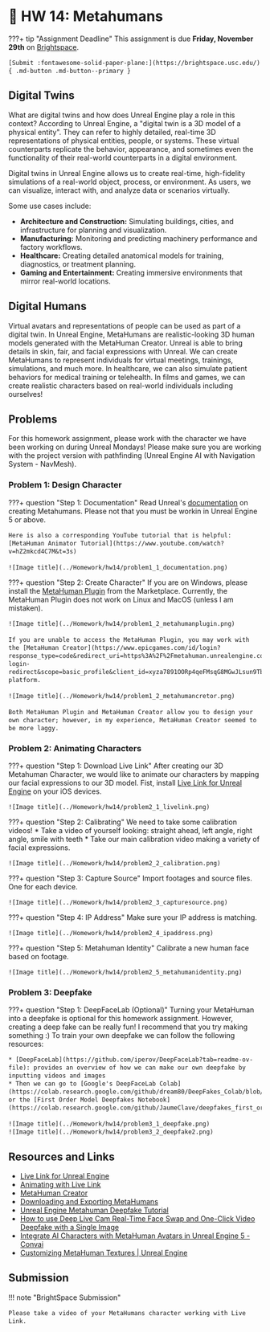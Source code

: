 # 👼 HW 14: Metahumans
???+ tip "Assignment Deadline"
    This assignment is due **Friday, November 29th** on [Brightspace](https://brightspace.usc.edu/).

    [Submit :fontawesome-solid-paper-plane:](https://brightspace.usc.edu/){ .md-button .md-button--primary }

## Digital Twins

What are digital twins and how does Unreal Engine play a role in this context? According to Unreal Engine, a "digital twin is a 3D model of a physical entity". They can refer to highly detailed, real-time 3D representations of physical entities, people, or systems. These virtual counterparts replicate the behavior, appearance, and sometimes even the functionality of their real-world counterparts in a digital environment. 

Digital twins in Unreal Engine allows us to create real-time, high-fidelity simulations of a real-world object, process, or environment. As users, we can visualize, interact with, and analyze data or scenarios virtually. 

Some use cases include: 

* **Architecture and Construction:** Simulating buildings, cities, and infrastructure for planning and visualization.
* **Manufacturing:** Monitoring and predicting machinery performance and factory workflows.
* **Healthcare:** Creating detailed anatomical models for training, diagnostics, or treatment planning.
* **Gaming and Entertainment:** Creating immersive environments that mirror real-world locations.

## Digital Humans
Virtual avatars and representations of people can be used as part of a digital twin. In Unreal Engine, MetaHumans are realistic-looking 3D human models generated with the MetaHuman Creator. Unreal is able to bring details in skin, fair, and facial expressions with Unreal. We can create MetaHumans to represent individuals for virtual meetings, trainings, simulations, and much more. In healthcare, we can also simulate patient behaviors for medical training or telehealth. In films and games, we can create realistic characters based on real-world individuals including ourselves! 

## Problems

For this homework assignment, please work with the character we have been working on during Unreal Mondays! Please make sure you are working with the project version with pathfinding (Unreal Engine AI with Navigation System - NavMesh).

### Problem 1: Design Character

???+ question "Step 1: Documentation"
    Read Unreal's [documentation](https://dev.epicgames.com/documentation/en-us/metahuman/creating-a-metahuman-in-metahuman-creator) on creating Metahumans. Please not that you must be workin in Unreal Engine 5 or above. 

    Here is also a corresponding YouTube tutorial that is helpful: [MetaHuman Animator Tutorial](https://www.youtube.com/watch?v=hZ2mkcd4C7M&t=3s)

    ![Image title](../Homework/hw14/problem1_1_documentation.png)

???+ question "Step 2: Create Character"
    If you are on Windows, please install the [MetaHuman Plugin](https://www.fab.com/listings/055a6486-ad17-4590-aa1e-261d47f7f041) from the Marketplace. Currently, the MetaHuman Plugin does not work on Linux and MacOS (unless I am mistaken). 

    ![Image title](../Homework/hw14/problem1_2_metahumanplugin.png)

    If you are unable to access the MetaHuman Plugin, you may work with the [MetaHuman Creator](https://www.epicgames.com/id/login?response_type=code&redirect_uri=https%3A%2F%2Fmetahuman.unrealengine.com%2Feos-login-redirect&scope=basic_profile&client_id=xyza7891OORp4qeFMsqG8MGwJLsun9Tb) platform. 

    ![Image title](../Homework/hw14/problem1_2_metahumancretor.png)

    Both MetaHuman Plugin and MetaHuman Creator allow you to design your own character; however, in my experience, MetaHuman Creator seemed to be more laggy.

### Problem 2: Animating Characters

???+ question "Step 1: Download Live Link"
    After creating our 3D Metahuman Character, we would like to animate our characters by mapping our facial expressions to our 3D model.
    Fist, install [Live Link for Unreal Engine](https://apps.apple.com/us/app/live-link-face/id1495370836) on your iOS devices. 

    ![Image title](../Homework/hw14/problem2_1_livelink.png)

???+ question "Step 2: Calibrating"
    We need to take some calibration videos! 
    * Take a video of yourself looking: straight ahead, left angle, right angle, smile with teeth
    * Take our main calibration video making a variety of facial expressions.

    ![Image title](../Homework/hw14/problem2_2_calibration.png)

???+ question "Step 3: Capture Source"
    Import footages and source files. One for each device.

    ![Image title](../Homework/hw14/problem2_3_capturesource.png)

???+ question "Step 4: IP Address"
    Make sure your IP address is matching. 

    ![Image title](../Homework/hw14/problem2_4_ipaddress.png)

???+ question "Step 5: Metahuman Identity"
    Calibrate a new human face based on footage.

    ![Image title](../Homework/hw14/problem2_5_metahumanidentity.png)

### Problem 3: Deepfake

???+ question "Step 1: DeepFaceLab (Optional)"
    Turning your MetaHuman into a deepfake is optional for this homework assignment. However, creating a deep fake can be really fun! I recommend that you try making something :) 
    To train your own deepfake we can follow the following resources:

    * [DeepFaceLab](https://github.com/iperov/DeepFaceLab?tab=readme-ov-file): provides an overview of how we can make our own deepfake by inputting videos and images
    * Then we can go to [Google's DeepFaceLab Colab](https://colab.research.google.com/github/dream80/DeepFakes_Colab/blob/master/DeepFaceLab_Colab.ipynb) or the [First Order Model Deepfakes Notebook](https://colab.research.google.com/github/JaumeClave/deepfakes_first_order_model/blob/master/first_order_model_deepfakes.ipynb). 

    ![Image title](../Homework/hw14/problem3_1_deepfake.png)
    ![Image title](../Homework/hw14/problem3_2_deepfake2.png)



## Resources and Links
* [Live Link for Unreal Engine](https://apps.apple.com/us/app/live-link-face/id1495370836)
* [Animating with Live Link](https://dev.epicgames.com/documentation/en-us/metahuman/animating-metahumans-with-livelink-in-unreal-engine)
* [MetaHuman Creator](https://metahuman.unrealengine.com/)
* [Downloading and Exporting MetaHumans](https://dev.epicgames.com/documentation/en-us/metahuman/downloading-and-exporting-metahumans)
* [Unreal Engine Metahuman Deepfake Tutorial](https://www.youtube.com/watch?v=qJ596eXPqHc)
* [How to use Deep Live Cam Real-Time Face Swap and One-Click Video Deepfake with a Single Image](https://medium.com/@researchgraph/how-to-use-deep-live-cam-real-time-face-swap-and-one-click-video-deepfake-with-a-single-image-bfd3e948e0c0)
* [Integrate AI Characters with MetaHuman Avatars in Unreal Engine 5 - Convai](https://convai.com/blog/create-ai-characters-with-metahumans-unreal-engine)
* [Customizing MetaHuman Textures | Unreal Engine](https://dev.epicgames.com/community/learning/talks-and-demos/DqK/customizing-metahuman-textures-unreal-engine)
## Submission

!!! note "BrightSpace Submission"

    Please take a video of your MetaHumans character working with Live Link.
